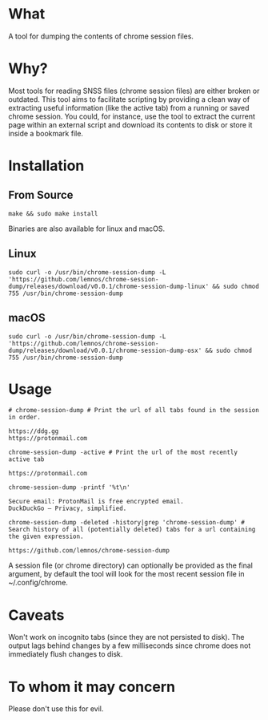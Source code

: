 # What

A tool for dumping the contents of chrome session files.

# Why?

Most tools for reading SNSS files (chrome session files) are either broken or
outdated. This tool aims to facilitate scripting by providing a clean way of
extracting useful information (like the active tab) from a running or saved
chrome session. You could, for instance, use the tool to extract the current
page within an external script and download its contents to disk or 
store it inside a bookmark file.

# Installation

## From Source

```
make && sudo make install
```

Binaries are also available for linux and macOS. 

## Linux

```
sudo curl -o /usr/bin/chrome-session-dump -L 'https://github.com/lemnos/chrome-session-dump/releases/download/v0.0.1/chrome-session-dump-linux' && sudo chmod 755 /usr/bin/chrome-session-dump
```

## macOS

```
sudo curl -o /usr/bin/chrome-session-dump -L 'https://github.com/lemnos/chrome-session-dump/releases/download/v0.0.1/chrome-session-dump-osx' && sudo chmod 755 /usr/bin/chrome-session-dump
```

# Usage

```
# chrome-session-dump # Print the url of all tabs found in the session in order.

https://ddg.gg
https://protonmail.com

chrome-session-dump -active # Print the url of the most recently active tab

https://protonmail.com

chrome-session-dump -printf '%t\n'

Secure email: ProtonMail is free encrypted email.
DuckDuckGo — Privacy, simplified.

chrome-session-dump -deleted -history|grep 'chrome-session-dump' # Search history of all (potentially deleted) tabs for a url containing the given expression.

https://github.com/lemnos/chrome-session-dump
```

A session file (or chrome directory) can optionally be provided as the final argument, by default the tool will
look for the most recent session file in ~/.config/chrome.

# Caveats

Won't work on incognito tabs (since they are not persisted to disk).
The output lags behind changes by a few milliseconds since chrome does not immediately flush changes to disk.

# To whom it may concern

Please don't use this for evil.
